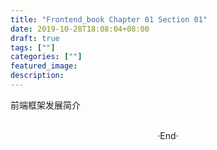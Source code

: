 ```yaml
---
title: "Frontend_book Chapter 01 Section 01"
date: 2019-10-28T18:08:04+08:00
draft: true
tags: [""]
categories: [""]
featured_image: 
description: 
---
```


前端框架发展简介

<br>

<center>  ·End·  </center>